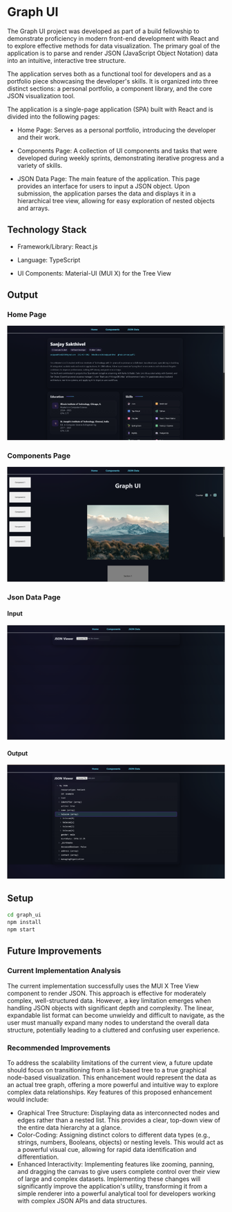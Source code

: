 # Graph UI

The Graph UI project was developed as part of a build fellowship to demonstrate proficiency in modern front-end development with React and to explore effective methods for data visualization. The primary goal of the application is to parse and render JSON (JavaScript Object Notation) data into an intuitive, interactive tree structure.

The application serves both as a functional tool for developers and as a portfolio piece showcasing the developer's skills. It is organized into three distinct sections: a personal portfolio, a component library, and the core JSON visualization tool.

The application is a single-page application (SPA) built with React and is divided into the following pages:

- Home Page: Serves as a personal portfolio, introducing the developer and their work.

- Components Page: A collection of UI components and tasks that were developed during weekly sprints, demonstrating iterative progress and a variety of skills.

- JSON Data Page: The main feature of the application. This page provides an interface for users to input a JSON object. Upon submission, the application parses the data and displays it in a hierarchical tree view, allowing for easy exploration of nested objects and arrays.

## Technology Stack
- Framework/Library: React.js

- Language: TypeScript

- UI Components: Material-UI (MUI X) for the Tree View

## Output

### Home Page
![HomePage](output/home_page.png)

### Components Page
![ComponentsPage](output/components_page.png)

### Json Data Page
#### Input
![HomePage](output/jsondata_page_before_input.png)
#### Output
![HomePage](output/jsondata_page_after_output.png)

## Setup
```bash
cd graph_ui
npm install
npm start
```

## Future Improvements

### Current Implementation Analysis

The current implementation successfully uses the MUI X Tree View component to render JSON. This approach is effective for moderately complex, well-structured data. However, a key limitation emerges when handling JSON objects with significant depth and complexity. The linear, expandable list format can become unwieldy and difficult to navigate, as the user must manually expand many nodes to understand the overall data structure, potentially leading to a cluttered and confusing user experience.

### Recommended Improvements
To address the scalability limitations of the current view, a future update should focus on transitioning from a list-based tree to a true graphical node-based visualization. This enhancement would represent the data as an actual tree graph, offering a more powerful and intuitive way to explore complex data relationships.
Key features of this proposed enhancement would include:
- Graphical Tree Structure: Displaying data as interconnected nodes and edges rather than a nested list. This provides a clear, top-down view of the entire data hierarchy at a glance.
- Color-Coding: Assigning distinct colors to different data types (e.g., strings, numbers, Booleans, objects) or nesting levels. This would act as a powerful visual cue, allowing for rapid data identification and differentiation.
- Enhanced Interactivity: Implementing features like zooming, panning, and dragging the canvas to give users complete control over their view of large and complex datasets.
Implementing these changes will significantly improve the application's utility, transforming it from a simple renderer into a powerful analytical tool for developers working with complex JSON APIs and data structures.